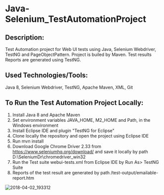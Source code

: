 # Java-Selenium_TestAutomationProject

## Description:

Test Automation project for Web UI tests using Java, Selenium Webdriver, TestNG and PageObjectPattern. Project is builed by Maven. Test results Reports are generated using TestNG.

## Used Technologies/Tools:

Java 8, Selenium Webdriver, TestNG, Apache Maven, XML, Git


## To Run the Test Automation Project Locally:

1)	Install Java 8 and Apache Maven
2)	Set environment variables JAVA_HOME, M2_HOME and Path, in the Windows environment
3)	Install Eclipse IDE and plugin "TestNG for Eclipse"
4)	Clone locally the repository and open the project using Eclipse IDE
5)  Run mvn install
6)  Download Google Chrome Driver 2.33 from https://www.seleniumhq.org/download/ and save it locally by path D:\SeleniumDr\chromedriver_win32
7)	Run the Test suite webui-tests.xml from Eclipse IDE by Run As> TestNG Suite
8)  Reports of the test result are generated by path /test-output/emailable-report.htm

![2018-04-02_193312](https://user-images.githubusercontent.com/6391522/38205340-e9cef780-36ae-11e8-9427-c33dbbf572b7.png)


